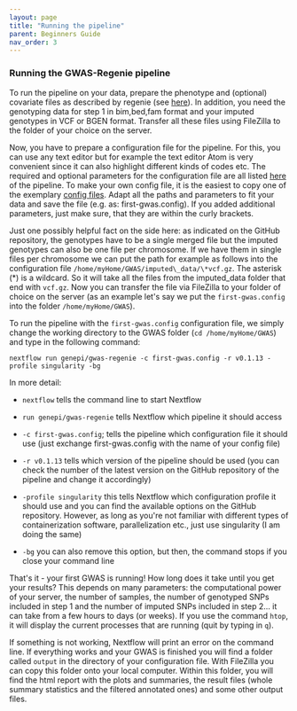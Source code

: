 ```yaml
---
layout: page
title: "Running the pipeline"
parent: Beginners Guide
nav_order: 3
---
```


### Running the GWAS-Regenie pipeline

To run the pipeline on your data, prepare the phenotype and (optional) covariate files as described by regenie (see [here](https://rgcgithub.github.io/regenie/options/#input)). In addition, you need the genotyping data for step 1 in bim,bed,fam format and your imputed genotypes in VCF or BGEN format. Transfer all these files using FileZilla to the folder of your choice on the server.

Now, you have to prepare a configuration file for the pipeline. For this, you can use any text editor but for example the text editor Atom is very convenient since it can also highlight different kinds of codes etc. The required and optional parameters for the configuration file are all listed [here](../params/params) of the pipeline. To make your own config file, it is the easiest to copy one of the exemplary [config files](https://github.com/genepi/gwas-regenie/tree/main/conf/tests). Adapt all the paths and parameters to fit your data and save the file (e.g. as: first-gwas.config). If you added additional parameters, just make sure, that they are within the curly brackets.

Just one possibly helpful fact on the side here: as indicated on the GitHub repository, the genotypes have to be a single merged file but the imputed genotypes can also be one file per chromosome. If we have them in single files per chromosome we can put the path for example as follows into the configuration file `/home/myHome/GWAS/imputed\_data/\*vcf.gz`. The asterisk (\*) is a wildcard. So it will take all the files from the imputed\_data folder that end with `vcf.gz`.
 Now you can transfer the file via FileZilla to your folder of choice on the server (as an example let's say we put the `first-gwas.config` into the folder `/home/myHome/GWAS`).

To run the pipeline with the `first-gwas.config` configuration file, we simply change the working directory to the GWAS folder (`cd /home/myHome/GWAS`) and type in the following command:
```
nextflow run genepi/gwas-regenie -c first-gwas.config -r v0.1.13 -profile singularity -bg
```
In more detail:

* `nextflow` tells the command line to start Nextflow

* `run genepi/gwas-regenie` tells Nextflow which pipeline it should access

* `-c first-gwas.config`; tells the pipeline which configuration file it should use (just exchange first-gwas.config with the name of your config file)

* `-r v0.1.13` tells which version of the pipeline should be used (you can check the number of the latest version on the GitHub repository of the pipeline and change it accordingly)

* `-profile singularity` this tells Nextflow which configuration profile it should use and you can find the available options on the GitHub repository. However, as long as you're not familiar with different types of containerization software, parallelization etc., just use singularity (I am doing the same)

* `-bg` you can also remove this option, but then, the command stops if you close your command line

That's it - your first GWAS is running! How long does it take until you get your results? This depends on many parameters: the computational power of your server, the number of samples, the number of genotyped SNPs included in step 1 and the number of imputed SNPs included in step 2… it can take from a few hours to days (or weeks). If you use the command `htop`, it will display the current processes that are running (quit by typing in `q`).

If something is not working, Nextflow will print an error on the command line. If everything works and your GWAS is finished you will find a folder called `output` in the directory of your configuration file. With FileZilla you can copy this folder onto your local computer. Within this folder, you will find the html report with the plots and summaries, the result files (whole summary statistics and the filtered annotated ones) and some other output files.
